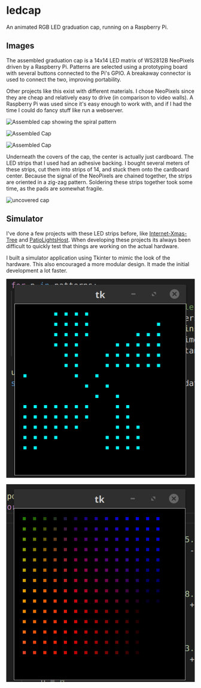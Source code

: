 # ledcap

An animated RGB LED graduation cap, running on a Raspberry Pi.

## Images

The assembled graduation cap is a 14x14 LED matrix
of WS2812B NeoPixels driven by a Raspberry Pi.
Patterns are selected using a prototyping board
with several buttons connected to the Pi's GPIO.
A breakaway connector is used to connect the two,
improving portability.

Other projects like this exist with different
materials. I chose NeoPixels
since they are cheap and relatively easy to drive
(in comparison to video walls). A Raspberry Pi was used
since it's easy enough to work with, and if I had the
time I could do fancy stuff like run a webserver.

![Assembled cap showing the spiral pattern](images/assembled_1.gif)

![Assembled Cap](images/assembled_2.gif)

![Assembled Cap](images/assembled_3.gif)

Underneath the covers of the cap, the center
is actually just cardboard. The LED strips
that I used had an adhesive backing. I bought
several meters of these strips, cut them into strips
of 14, and stuck them onto the cardboard center.
Because the signal of the NeoPixels are chained
together, the strips are oriented in a zig-zag
pattern. Soldering these strips together took some time,
as the pads are somewhat fragile.

![uncovered cap](images/uncovered.gif)

## Simulator

I've done a few projects with these LED strips before,
like [Internet-Xmas-Tree] and [PatioLightsHost].
When developing these projects its always been difficult
to quickly test that things are working on the actual
hardware.

I built a simulator application using Tkinter to
mimic the look of the hardware. This also encouraged
a more modular design. It made the initial development
a lot faster.

![Test pattern in simulator](images/test_pattern.gif)

![Test pattern in simulator](images/color_phases.gif)

[Internet-Xmas-Tree]: https://github.com/Chris-Johnston/Internet-Xmas-Tree
[PatioLightsHost]: https://github.com/Chris-Johnston/PatioLightsHost
